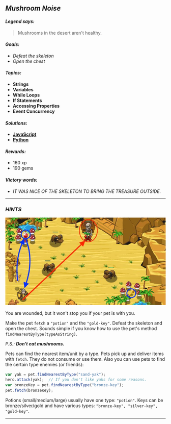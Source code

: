 ## _Mushroom Noise_

#### _Legend says:_
> Mushrooms in the desert aren't healthy.

#### _Goals:_
+ _Defeat the skeleton_
+ _Open the chest_

#### _Topics:_
+ **Strings**
+ **Variables**
+ **While Loops**
+ **If Statements**
+ **Accessing Properties**
+ **Event Concurrency**

#### _Solutions:_
+ **[JavaScript](mushroomNoise.js)**
+ **[Python](mushroom_noise.py)**

#### _Rewards:_
+ 160 xp
+ 190 gems

#### _Victory words:_
+ _IT WAS NICE OF THE SKELETON TO BRING THE TREASURE OUTSIDE._

___

### _HINTS_

![](img/noise.jpg)

You are wounded, but it won't stop you if your pet is with you.

Make the pet `fetch` a `"potion"` and the `"gold-key"`. Defeat the skeleton and open the chest. Sounds simple if you know how to use the pet's method `findNearestByType(typeAsString)`.

_P.S.: **Don't eat mushrooms.**_

Pets can find the nearest item/unit by a type. Pets pick up and deliver items with `fetch`. They do not consume or use them. Also you can use pets to find the certain type enemies (or friends):

```javascript
var yak = pet.findNearestByType("sand-yak");
hero.attack(yak);  // If you don't like yaks for some reasons.
var bronzeKey = pet.findNearestByType("bronze-key");
pet.fetch(bronzeKey);
```

Potions (small/medium/large) usually have one type: `"potion"`. Keys can be bronze/silver/gold and have various types: `"bronze-key", "silver-key", "gold-key"`.

___
